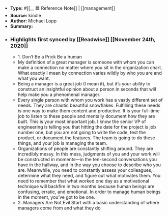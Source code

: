 - **Type:** #[[__ 🟦  Reference Note]] | [[management]]
- **Source:**  kindle
- **Author:** Michael Lopp
- **Summary:**
- ### Highlights first synced by [[Readwise]] [[November 24th, 2020]]
    - 1. Don’t Be a Prick Be a human 
    - My definition of a great manager is someone with whom you can make a connection no matter where you sit in the organization chart. What exactly I mean by connection varies wildly by who you are and what you want. 
    - Being a manager is a great job (I mean it), but it’s your ability to construct an insightful opinion about a person in seconds that will help make you a phenomenal manager. 
    - Every single person with whom you work has a vastly different set of needs. They are chaotic beautiful snowflakes. Fulfilling these needs is one way to make them content and productive. It is your full-time job to listen to these people and mentally document how they are built. This is your most important job. I know the senior VP of engineering is telling you that hitting the date for the project is job number one, but you are not going to write the code, test the product, or document the features. The team is going to do these things, and your job is managing the team. 
    - Organizations of people are constantly shifting around. They are incredibly messy. In this mess, judgments of you and your work will be constructed in moments—in the ten-second conversations you have in the hallway, and in the way you choose to describe who you are. Meanwhile, you need to constantly assess your colleagues, determine what they need, and figure out what motivates them. You need to remember that what worked one day as a motivational technique will backfire in two months because human beings are confusing, erratic, and emotional. In order to manage human beings in the moment, you’ve got to be one. 
    - 2. Managers Are Not Evil Start with a basic understanding of where managers come from and what they do 

